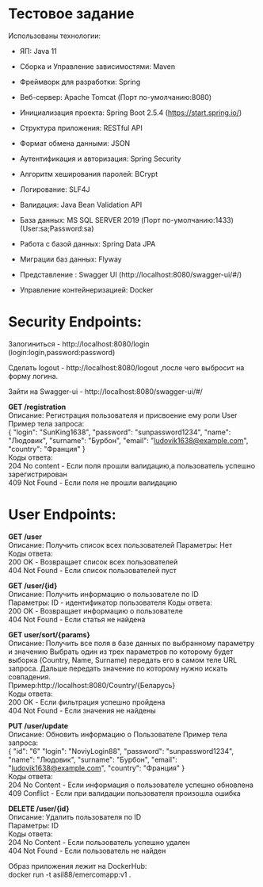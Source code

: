 # Тестовое задание

Использованы технологии:

* ЯП: Java 11
* Сборка и Управление зависимостями: Maven
* Фреймворк для разработки: Spring
* Веб-сервер: Apache Tomcat (Порт по-умолчанию:8080)
* Инициализация проекта: Spring Boot 2.5.4 (https://start.spring.io/)

* Структура приложения: RESTful API
* Формат обмена данными: JSON

* Аутентификация и авторизация: Spring Security
* Алгоритм хеширования паролей: BCrypt

* Логирование: SLF4J
* Валидация: Java Bean Validation API

* База данных: MS SQL SERVER 2019 (Порт по-умолчанию:1433) (User:sa;Password:sa)
* Работа с базой данных: Spring Data JPA
* Миграции баз данных: Flyway

* Представление : Swagger UI (http://localhost:8080/swagger-ui/#/)

* Управление контейнеризацией: Docker



# Security Endpoints:

Залогиниться -  http://localhost:8080/login  (login:login,password:password)

Сделать logout - http://localhost:8080/logout ,после чего выбросит на форму логина.

Зайти на Swagger-ui - http://localhost:8080/swagger-ui/#/

**GET /registration**  
Описание: Регистрация пользователя и присвоение ему роли User
Пример тела запроса:  
{
"login": "SunKing1638",
"password": "sunpassword1234",
"name": "Людовик",
"surname": "Бурбон",
"email": "ludovik1638@example.com",
"country": "Франция"
}  
Коды ответа:  
204 No content - Если поля прошли валидацию,а пользователь успешно зарегистрирован    
409 Not Found - Если поля  не прошли валидацию 



# User Endpoints:

**GET /user**     
Описание: Получить список всех пользователей
Параметры: Нет  
Коды ответа:  
200 OK - Возвращает список всех пользователей  
404 Not Found - Если список пользователей пуст

**GET /user/{id}**   
Описание: Получить информацию о пользователе по ID    
Параметры: ID - идентификатор пользователя 
Коды ответа:   
200 OK - Возвращает информацию о пользователе  
404 Not Found - Если статья не найдена

**GET user/sort/{params}**  
Описание: Получить все поля в базе данных по выбранному параметру и значению
Выбрать один из трех параметров по которому будет выборка (Country, Name, Surname) передать его в самом теле URL запроса. 
Дальше передать значение по которому нужно искать совпадения.  
Пример:http://localhost:8080/Country/{Беларусь}   
Коды ответа:  
200 OK - Если фильтрация успешно пройдена  
404 Not Found - Если значения не найдены

**PUT /user/update**  
Описание: Обновить информацию о Пользователе
Пример тела запроса:  
{
"id": "6"
"login": "NoviyLogin88",
"password": "sunpassword1234",
"name": "Людовик",
"surname": "Бурбон",
"email": "ludovik1638@example.com",
"country": "Франция"
}   
Коды ответа:  
204 No Content - Если информация о пользователе успешно обновлена  
409 Conflict - Если при валидации пользователя произошла ошибка

**DELETE /user/{id}**  
Описание: Удалить пользователя по ID   
Параметры: ID  
Коды ответа:  
204 No Content - Если пользователь успешно удален  
404 Not Found - Если пользователь не найден


Образ приложения лежит на DockerHub:  
docker run -t asil88/emercomapp:v1 .

